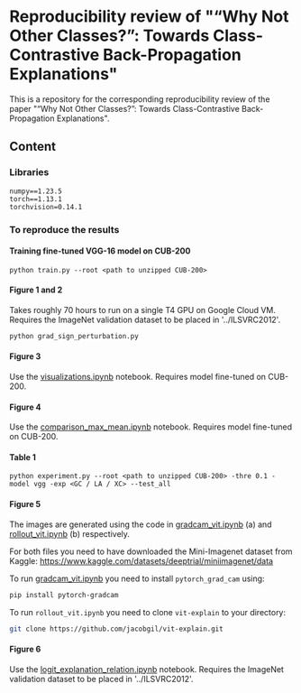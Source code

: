 # Reproducibility review of "“Why Not Other Classes?”: Towards Class-Contrastive Back-Propagation Explanations"

This is a repository for the corresponding reproducibility review of the paper "“Why Not Other Classes?”: Towards Class-Contrastive Back-Propagation Explanations".

<!-- Read our report [here](Report.pdf). -->

## Content

### Libraries
```
numpy==1.23.5
torch==1.13.1
torchvision=0.14.1
```

### To reproduce the results


#### Training fine-tuned VGG-16 model on CUB-200
```
python train.py --root <path to unzipped CUB-200>
```

#### Figure 1 and 2
Takes roughly 70 hours to run on a single T4 GPU on Google Cloud VM.
Requires the ImageNet validation dataset to be placed in '../ILSVRC2012'.

```bash
python grad_sign_perturbation.py
```

#### Figure 3
Use the [visualizations.ipynb](visualizations.ipynb) notebook. Requires model fine-tuned on CUB-200.

#### Figure 4
Use the [comparison_max_mean.ipynb](comparison_max_mean.ipynb) notebook. Requires model fine-tuned on CUB-200.

#### Table 1
```
python experiment.py --root <path to unzipped CUB-200> -thre 0.1 -model vgg -exp <GC / LA / XC> --test_all
```
#### Figure 5
The images are generated using the code in [gradcam_vit.ipynb](gradcam_vit.ipynb) (a) and [rollout_vit.ipynb](rollout_vit.ipynb) (b) respectively. 

For both files you need to have downloaded the Mini-Imagenet dataset from Kaggle: https://www.kaggle.com/datasets/deeptrial/miniimagenet/data

To run [gradcam_vit.ipynb](gradcam_vit.ipynb) you need to install `pytorch_grad_cam` using:

```bash
pip install pytorch-gradcam
``` 

To run `rollout_vit.ipynb` you need to clone `vit-explain` to your directory:

```bash
git clone https://github.com/jacobgil/vit-explain.git
```


#### Figure 6
Use the [logit_explanation_relation.ipynb](logit_explanation_relation.ipynb) notebook. Requires the ImageNet validation dataset to be placed in '../ILSVRC2012'.
